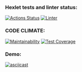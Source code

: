 ### Hexlet tests and linter status:
[![Actions Status](https://github.com/akocur/python-project-lvl2/workflows/hexlet-check/badge.svg)](https://github.com/akocur/python-project-lvl2/actions) [![Linter](https://github.com/akocur/python-project-lvl2/actions/workflows/linter.yml/badge.svg?branch=main)](https://github.com/akocur/python-project-lvl2/actions/workflows/linter.yml)
### CODE CLIMATE:
[![Maintainability](https://api.codeclimate.com/v1/badges/f18410dbffcbbdb6159d/maintainability)](https://codeclimate.com/github/akocur/python-project-lvl2/maintainability) [![Test Coverage](https://api.codeclimate.com/v1/badges/f18410dbffcbbdb6159d/test_coverage)](https://codeclimate.com/github/akocur/python-project-lvl2/test_coverage)
### Demo:
[![asciicast](https://asciinema.org/a/IaJurMT694dFNie6qyUwf0U54.svg)](https://asciinema.org/a/IaJurMT694dFNie6qyUwf0U54)
